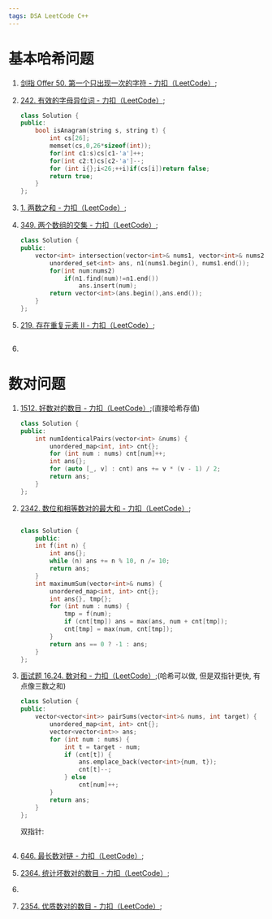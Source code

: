 ```yaml
---
tags: DSA LeetCode C++
---
```


# 基本哈希问题

1.   [剑指 Offer 50. 第一个只出现一次的字符 - 力扣（LeetCode）](https://leetcode.cn/problems/di-yi-ge-zhi-chu-xian-yi-ci-de-zi-fu-lcof/);

2.   [242. 有效的字母异位词 - 力扣（LeetCode）](https://leetcode.cn/problems/valid-anagram/);

     ```cpp
     class Solution {
     public:
         bool isAnagram(string s, string t) {
             int cs[26];
             memset(cs,0,26*sizeof(int));
             for(int c1:s)cs[c1-'a']++;
             for(int c2:t)cs[c2-'a']--;
             for (int i{};i<26;++i)if(cs[i])return false;
             return true;
         }
     };
     ```

     

3.   [1. 两数之和 - 力扣（LeetCode）](https://leetcode.cn/problems/two-sum/);

4.   [349. 两个数组的交集 - 力扣（LeetCode）](https://leetcode.cn/problems/intersection-of-two-arrays/);

     ```cpp
     class Solution {
     public:
         vector<int> intersection(vector<int>& nums1, vector<int>& nums2) {
             unordered_set<int> ans, n1(nums1.begin(), nums1.end());
             for(int num:nums2)
                 if(n1.find(num)!=n1.end())
                     ans.insert(num);
             return vector<int>(ans.begin(),ans.end());
         }
     };
     ```

     

5.   [219. 存在重复元素 II - 力扣（LeetCode）](https://leetcode.cn/problems/contains-duplicate-ii/);

     ```cpp
     ```

     

6.   







# 数对问题

1.   [1512. 好数对的数目 - 力扣（LeetCode）](https://leetcode.cn/problems/number-of-good-pairs/);(直接哈希存值)

     ```cpp
     class Solution {
     public:
         int numIdenticalPairs(vector<int> &nums) {
             unordered_map<int, int> cnt{};
             for (int num : nums) cnt[num]++;
             int ans{};
             for (auto [_, v] : cnt) ans += v * (v - 1) / 2;
             return ans;
         }
     };
     ```

2.   [2342. 数位和相等数对的最大和 - 力扣（LeetCode）](https://leetcode.cn/problems/max-sum-of-a-pair-with-equal-sum-of-digits/);

     ```cpp
     
     class Solution {
         public:
         int f(int n) {
             int ans{};
             while (n) ans += n % 10, n /= 10;
             return ans;
         }
         int maximumSum(vector<int>& nums) {
             unordered_map<int, int> cnt{};
             int ans{}, tmp{};
             for (int num : nums) {
                 tmp = f(num);
                 if (cnt[tmp]) ans = max(ans, num + cnt[tmp]);
                 cnt[tmp] = max(num, cnt[tmp]);
             }
             return ans == 0 ? -1 : ans;
         }
     };
     ```

3.   [面试题 16.24. 数对和 - 力扣（LeetCode）](https://leetcode.cn/problems/pairs-with-sum-lcci/);(哈希可以做, 但是双指针更快, 有点像三数之和)

     ```cpp
     class Solution {
     public:
         vector<vector<int>> pairSums(vector<int>& nums, int target) {
             unordered_map<int, int> cnt{};
             vector<vector<int>> ans;
             for (int num : nums) {
                 int t = target - num;
                 if (cnt[t]) {
                     ans.emplace_back(vector<int>{num, t});
                     cnt[t]--;
                 } else
                     cnt[num]++;
             }
             return ans;
         }
     };
     ```

     双指针:

     ```cpp
     ```

     

4.   [646. 最长数对链 - 力扣（LeetCode）](https://leetcode.cn/problems/maximum-length-of-pair-chain/);

5.   [2364. 统计坏数对的数目 - 力扣（LeetCode）](https://leetcode.cn/problems/count-number-of-bad-pairs/);

6.   

7.   [2354. 优质数对的数目 - 力扣（LeetCode）](https://leetcode.cn/problems/number-of-excellent-pairs/);



